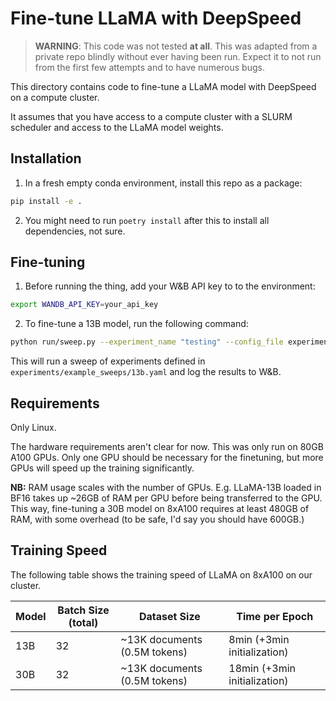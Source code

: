 # Fine-tune LLaMA with DeepSpeed

> **WARNING**: This code was not tested **at all**. This was adapted from a private repo blindly without ever having been run. Expect it to not run from the first few attempts and to have numerous bugs.

This directory contains code to fine-tune a LLaMA model with DeepSpeed on a compute cluster. 

It assumes that you have access to a compute cluster with a SLURM scheduler and access to the LLaMA model weights.

## Installation

1. In a fresh empty conda environment, install this repo as a package:

```bash
pip install -e .
```

2. You might need to run `poetry install` after this to install all dependencies, not sure.

## Fine-tuning

1. Before running the thing, add your W&B API key to to the environment:

```bash
export WANDB_API_KEY=your_api_key
```

2. To fine-tune a 13B model, run the following command:

```bash
python run/sweep.py --experiment_name "testing" --config_file experiments/example_sweeps/13b.yaml
```

This will run a sweep of experiments defined in `experiments/example_sweeps/13b.yaml` and log the results to W&B.

## Requirements

Only Linux.

The hardware requirements aren't clear for now. This was only run on 80GB A100 GPUs. Only one GPU should be necessary for the finetuning, but more GPUs will speed up the training significantly. 

**NB:** RAM usage scales with the number of GPUs. E.g. LLaMA-13B loaded in BF16 takes up ~26GB of RAM per GPU before being transferred to the GPU. This way, fine-tuning a 30B model on 8xA100 requires at least 480GB of RAM, with some overhead (to be safe, I'd say you should have 600GB.)

## Training Speed

The following table shows the training speed of LLaMA on 8xA100 on our cluster.

| Model | Batch Size (total) | Dataset Size | Time per Epoch |
| --- | --- | --- | --- |
| 13B | 32 | ~13K documents (0.5M tokens) | 8min (+3min initialization) |
| 30B | 32 | ~13K documents (0.5M tokens) | 18min (+3min initialization) |
